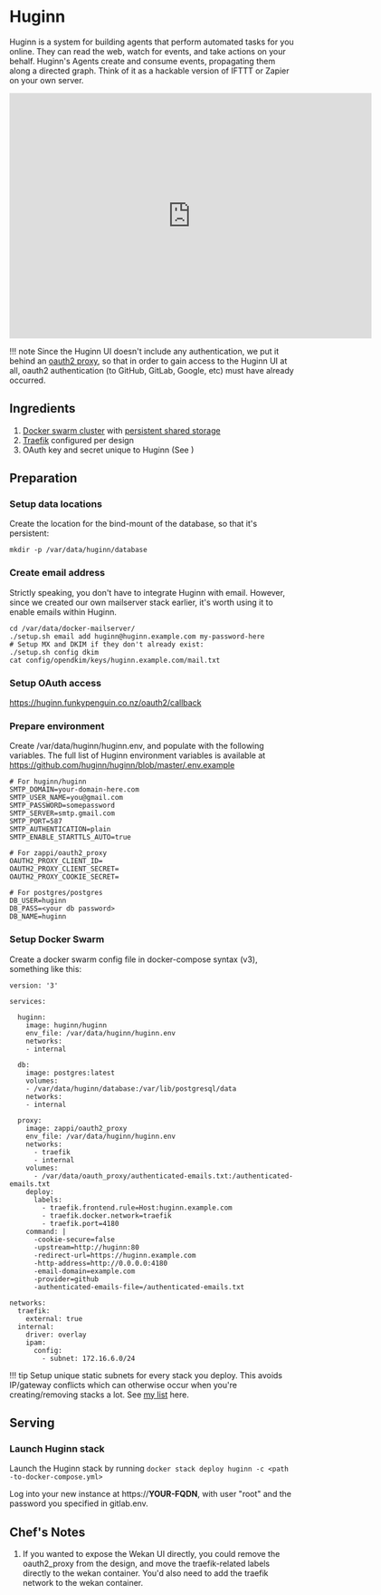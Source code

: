 # Huginn

Huginn is a system for building agents that perform automated tasks for you online. They can read the web, watch for events, and take actions on your behalf. Huginn's Agents create and consume events, propagating them along a directed graph. Think of it as a hackable version of IFTTT or Zapier on your own server.

<iframe src="https://player.vimeo.com/video/61976251" width="640" height="433" frameborder="0" webkitallowfullscreen mozallowfullscreen allowfullscreen></iframe>

!!! note
    Since the Huginn UI doesn't include any authentication, we put it behind an [oauth2 proxy](/reference/oauth_proxy/), so that in order to gain access to the Huginn UI at all, oauth2 authentication (to GitHub, GitLab, Google, etc) must have already occurred.

## Ingredients

1. [Docker swarm cluster](/ha-docker-swarm/) with [persistent shared storage](/ha-docker-swarm/shared-storage-ceph.md)
2. [Traefik](/ha-docker-swarm/traefik) configured per design
3. OAuth key and secret unique to Huginn (See )

## Preparation

### Setup data locations

Create the location for the bind-mount of the database, so that it's persistent:

```
mkdir -p /var/data/huginn/database
```

### Create email address

Strictly speaking, you don't have to integrate Huginn with email. However, since we created our own mailserver stack earlier, it's worth using it to enable emails within Huginn.

```
cd /var/data/docker-mailserver/
./setup.sh email add huginn@huginn.example.com my-password-here
# Setup MX and DKIM if they don't already exist:
./setup.sh config dkim
cat config/opendkim/keys/huginn.example.com/mail.txt
```

### Setup OAuth access

https://huginn.funkypenguin.co.nz/oauth2/callback


### Prepare environment

Create /var/data/huginn/huginn.env, and populate with the following variables. The full list of Huginn environment variables is available at https://github.com/huginn/huginn/blob/master/.env.example

```
# For huginn/huginn
SMTP_DOMAIN=your-domain-here.com
SMTP_USER_NAME=you@gmail.com
SMTP_PASSWORD=somepassword
SMTP_SERVER=smtp.gmail.com
SMTP_PORT=587
SMTP_AUTHENTICATION=plain
SMTP_ENABLE_STARTTLS_AUTO=true

# For zappi/oauth2_proxy
OAUTH2_PROXY_CLIENT_ID=
OAUTH2_PROXY_CLIENT_SECRET=
OAUTH2_PROXY_COOKIE_SECRET=

# For postgres/postgres
DB_USER=huginn
DB_PASS=<your db password>
DB_NAME=huginn
```

### Setup Docker Swarm

Create a docker swarm config file in docker-compose syntax (v3), something like this:

```
version: '3'

services:

  huginn:
    image: huginn/huginn
    env_file: /var/data/huginn/huginn.env
    networks:
    - internal   

  db:
    image: postgres:latest
    volumes:
    - /var/data/huginn/database:/var/lib/postgresql/data
    networks:
    - internal

  proxy:
    image: zappi/oauth2_proxy
    env_file: /var/data/huginn/huginn.env
    networks:
      - traefik
      - internal
    volumes:
      - /var/data/oauth_proxy/authenticated-emails.txt:/authenticated-emails.txt
    deploy:
      labels:
        - traefik.frontend.rule=Host:huginn.example.com
        - traefik.docker.network=traefik
        - traefik.port=4180
    command: |
      -cookie-secure=false
      -upstream=http://huginn:80
      -redirect-url=https://huginn.example.com
      -http-address=http://0.0.0.0:4180
      -email-domain=example.com
      -provider=github
      -authenticated-emails-file=/authenticated-emails.txt      

networks:
  traefik:
    external: true
  internal:
    driver: overlay
    ipam:
      config:
        - subnet: 172.16.6.0/24
```

!!! tip
    Setup unique static subnets for every stack you deploy. This avoids IP/gateway conflicts which can otherwise occur when you're creating/removing stacks a lot. See [my list](/reference/networks/) here.



## Serving

### Launch Huginn stack

Launch the Huginn stack by running ```docker stack deploy huginn -c <path -to-docker-compose.yml>```

Log into your new instance at https://**YOUR-FQDN**, with user "root" and the password you specified in gitlab.env.

## Chef's Notes

1. If you wanted to expose the Wekan UI directly, you could remove the oauth2_proxy from the design, and move the traefik-related labels directly to the wekan container. You'd also need to add the traefik network to the wekan container.
